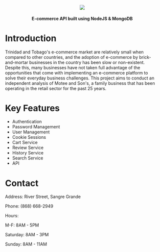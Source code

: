 <p align="center" width="100%">
    <img src="https://i.imgur.com/68uTDmj.jpg">
</p>
<h4 align="center">E-commerce API built using NodeJS & MongoDB</h4>

# Introduction 
Trinidad and Tobago's e-commerce market are relatively small when compared to other countries, and the adoption of e-commerce by brick-and-mortar businesses in the country has been slow or non-existent. Despite this, many businesses have not taken full advantage of the opportunities that come with implementing an e-commerce platform to solve their everyday business challenges. This project aims to conduct an independent analysis of Motee and Son's, a family business that has been operating in the retail sector for the past 25 years.

# Key Features
* Authentication
* Password Management
* User Management
* Cookie Sessions 
* Cart Service
* Review Service
* History Service
* Search Service
* API 

#


# Contact 
Address: River Street, Sangre Grande

Phone: (868) 668-2949

Hours: 

M-F: 8AM - 5PM

Saturday: 8AM - 3PM
       
Sunday: 8AM - 11AM
